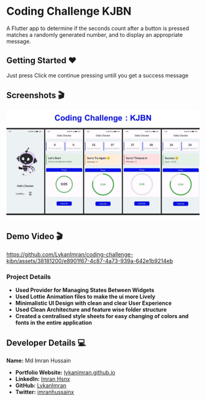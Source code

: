 # Coding Challenge KJBN

A Flutter app to determine if the seconds count after a button is pressed matches a randomly generated number, and to display an appropriate message.

## Getting Started ❤️

Just press Click me continue pressing untill you get a success message

## Screenshots 🎬

![Screenshot](screenshots/KJBN.jpg)

## Demo Video 🎬


https://github.com/LykanImran/coding-challenge-kjbn/assets/38181200/e8901f67-4c87-4a73-939a-642e1b9214eb



### Project Details
- **Used Provider for Managing States Between Widgets**
- **Used Lottie Animation files to make the ui more Lively**
- **Minimalistic UI Design with clean and clear User Experience**
- **Used Clean Architecture and feature wise folder structure**
- **Created a centralised style sheets for easy changing of colors and fonts in the entire application**


## Developer Details 💻

**Name:** Md Imran Hussain

- **Portfolio Website:** [lykanimran.github.io](https://lykanimran.github.io/)
- **LinkedIn:** [Imran Hsnx](https://www.linkedin.com/in/imran-hsnx/)
- **GitHub:** [LykanImran](https://github.com/LykanImran)
- **Twitter:** [imranhussainx](https://twitter.com/imranhussainx)

